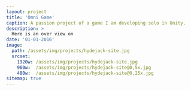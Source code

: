 ```yaml
---
layout: project
title: 'Omni Game'
caption: A passion project of a game I am developing solo in Unity.
description: >
  Here is an over view on 
date: '01-01-2016'
image: 
  path: /assets/img/projects/hydejack-site.jpg
  srcset: 
    1920w: /assets/img/projects/hydejack-site.jpg
    960w:  /assets/img/projects/hydejack-site@0,5x.jpg
    480w:  /assets/img/projects/hydejack-site@0,25x.jpg
sitemap: true
---
```


